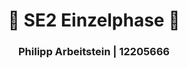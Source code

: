 <h1 align="center">👋 SE2 Einzelphase 👋</h1>
<h3 align="center">Philipp Arbeitstein | 12205666</h3>


